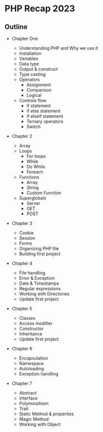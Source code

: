 # PHP Recap 2023

## Outline
- Chapter One
    - Understanding PHP and Why we use it
    - Installation
    - Variables
    - Data type
    - Output & construct
    - Type casting
    - Operators 
        - Assignment
        - Comparison
        - Logical
    - Controls flow
        - if statement
        - if else statement
        - if elseif statement
        - Ternary operators
        - Switch
    
- Chapter 2
    - Array
    - Loops 
        - For loops
        - While
        - Do While
        - Foreach
    - Functions
        - Array
        - String
        - Custom Function
    - Superglobals
        - Server
        - GET
        - POST

- Chapter 3
    - Cookie
    - Session
    - Forms
    - Organizing PHP file
    - Building first project

- Chapter 4
    - File handling
    - Error & Exception
    - Date & Timestamps
    - Regular expressions
    - Working with Directories
    - Update first project
- Chapter 5
    - Classes
    - Access modifier
    - Constructor
    - Inheritance
    - Update first project
- Chapter 6
    - Encapsulation
    - Namespace
    - Autoloading
    - Exception handling
- Chapter 7
    - Abstract
    - Interface
    - Polymorphism
    - Trait
    - Static Method & properties
    - Magic Method
    - Working with Object

